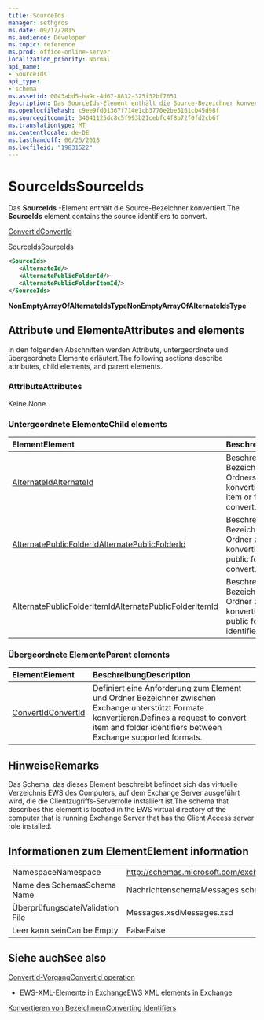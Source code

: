 ```yaml
---
title: SourceIds
manager: sethgros
ms.date: 09/17/2015
ms.audience: Developer
ms.topic: reference
ms.prod: office-online-server
localization_priority: Normal
api_name:
- SourceIds
api_type:
- schema
ms.assetid: 0043abd5-ba9c-4d67-8832-325f32bf7651
description: Das SourceIds-Element enthält die Source-Bezeichner konvertiert.
ms.openlocfilehash: c9ee9fd01367f714e1cb3770e2be5161cb45d98f
ms.sourcegitcommit: 34041125dc8c5f993b21cebfc4f8b72f0fd2cb6f
ms.translationtype: MT
ms.contentlocale: de-DE
ms.lasthandoff: 06/25/2018
ms.locfileid: "19831522"
---
```

# <a name="sourceids"></a><span data-ttu-id="4cc8d-103">SourceIds</span><span class="sxs-lookup"><span data-stu-id="4cc8d-103">SourceIds</span></span>

<span data-ttu-id="4cc8d-104">Das **SourceIds** -Element enthält die Source-Bezeichner konvertiert.</span><span class="sxs-lookup"><span data-stu-id="4cc8d-104">The **SourceIds** element contains the source identifiers to convert.</span></span> 
  
[<span data-ttu-id="4cc8d-105">ConvertId</span><span class="sxs-lookup"><span data-stu-id="4cc8d-105">ConvertId</span></span>](convertid.md)
  
[<span data-ttu-id="4cc8d-106">SourceIds</span><span class="sxs-lookup"><span data-stu-id="4cc8d-106">SourceIds</span></span>](sourceids.md)
  
```xml
<SourceIds>
   <AlternateId/>
   <AlternatePublicFolderId/>
   <AlternatePublicFolderItemId/>
</SourceIds>
```

 <span data-ttu-id="4cc8d-107">**NonEmptyArrayOfAlternateIdsType**</span><span class="sxs-lookup"><span data-stu-id="4cc8d-107">**NonEmptyArrayOfAlternateIdsType**</span></span>
## <a name="attributes-and-elements"></a><span data-ttu-id="4cc8d-108">Attribute und Elemente</span><span class="sxs-lookup"><span data-stu-id="4cc8d-108">Attributes and elements</span></span>

<span data-ttu-id="4cc8d-109">In den folgenden Abschnitten werden Attribute, untergeordnete und übergeordnete Elemente erläutert.</span><span class="sxs-lookup"><span data-stu-id="4cc8d-109">The following sections describe attributes, child elements, and parent elements.</span></span>
  
### <a name="attributes"></a><span data-ttu-id="4cc8d-110">Attribute</span><span class="sxs-lookup"><span data-stu-id="4cc8d-110">Attributes</span></span>

<span data-ttu-id="4cc8d-111">Keine.</span><span class="sxs-lookup"><span data-stu-id="4cc8d-111">None.</span></span>
  
### <a name="child-elements"></a><span data-ttu-id="4cc8d-112">Untergeordnete Elemente</span><span class="sxs-lookup"><span data-stu-id="4cc8d-112">Child elements</span></span>

|<span data-ttu-id="4cc8d-113">**Element**</span><span class="sxs-lookup"><span data-stu-id="4cc8d-113">**Element**</span></span>|<span data-ttu-id="4cc8d-114">**Beschreibung**</span><span class="sxs-lookup"><span data-stu-id="4cc8d-114">**Description**</span></span>|
|:-----|:-----|
|[<span data-ttu-id="4cc8d-115">AlternateId</span><span class="sxs-lookup"><span data-stu-id="4cc8d-115">AlternateId</span></span>](alternateid.md) <br/> |<span data-ttu-id="4cc8d-116">Beschreibt einen Bezeichner Elements oder Ordners zu konvertieren.</span><span class="sxs-lookup"><span data-stu-id="4cc8d-116">Describes an item or folder identifier to convert.</span></span>  <br/> |
|[<span data-ttu-id="4cc8d-117">AlternatePublicFolderId</span><span class="sxs-lookup"><span data-stu-id="4cc8d-117">AlternatePublicFolderId</span></span>](alternatepublicfolderid.md) <br/> |<span data-ttu-id="4cc8d-118">Beschreibt einen Bezeichner für Öffentliche Ordner zu konvertieren.</span><span class="sxs-lookup"><span data-stu-id="4cc8d-118">Describes a public folder identifier to convert.</span></span>  <br/> |
|[<span data-ttu-id="4cc8d-119">AlternatePublicFolderItemId</span><span class="sxs-lookup"><span data-stu-id="4cc8d-119">AlternatePublicFolderItemId</span></span>](alternatepublicfolderitemid.md) <br/> |<span data-ttu-id="4cc8d-120">Beschreibt einen Bezeichner für Öffentliche Ordner zu konvertieren.</span><span class="sxs-lookup"><span data-stu-id="4cc8d-120">Describes a public folder item identifier to convert.</span></span>  <br/> |
   
### <a name="parent-elements"></a><span data-ttu-id="4cc8d-121">Übergeordnete Elemente</span><span class="sxs-lookup"><span data-stu-id="4cc8d-121">Parent elements</span></span>

|<span data-ttu-id="4cc8d-122">**Element**</span><span class="sxs-lookup"><span data-stu-id="4cc8d-122">**Element**</span></span>|<span data-ttu-id="4cc8d-123">**Beschreibung**</span><span class="sxs-lookup"><span data-stu-id="4cc8d-123">**Description**</span></span>|
|:-----|:-----|
|[<span data-ttu-id="4cc8d-124">ConvertId</span><span class="sxs-lookup"><span data-stu-id="4cc8d-124">ConvertId</span></span>](convertid.md) <br/> |<span data-ttu-id="4cc8d-125">Definiert eine Anforderung zum Element und Ordner Bezeichner zwischen Exchange unterstützt Formate konvertieren.</span><span class="sxs-lookup"><span data-stu-id="4cc8d-125">Defines a request to convert item and folder identifiers between Exchange supported formats.</span></span>  <br/> |
   
## <a name="remarks"></a><span data-ttu-id="4cc8d-126">Hinweise</span><span class="sxs-lookup"><span data-stu-id="4cc8d-126">Remarks</span></span>

<span data-ttu-id="4cc8d-127">Das Schema, das dieses Element beschreibt befindet sich das virtuelle Verzeichnis EWS des Computers, auf dem Exchange Server ausgeführt wird, die die Clientzugriffs-Serverrolle installiert ist.</span><span class="sxs-lookup"><span data-stu-id="4cc8d-127">The schema that describes this element is located in the EWS virtual directory of the computer that is running Exchange Server that has the Client Access server role installed.</span></span>
  
## <a name="element-information"></a><span data-ttu-id="4cc8d-128">Informationen zum Element</span><span class="sxs-lookup"><span data-stu-id="4cc8d-128">Element information</span></span>

|||
|:-----|:-----|
|<span data-ttu-id="4cc8d-129">Namespace</span><span class="sxs-lookup"><span data-stu-id="4cc8d-129">Namespace</span></span>  <br/> |http://schemas.microsoft.com/exchange/services/2006/messages  <br/> |
|<span data-ttu-id="4cc8d-130">Name des Schemas</span><span class="sxs-lookup"><span data-stu-id="4cc8d-130">Schema Name</span></span>  <br/> |<span data-ttu-id="4cc8d-131">Nachrichtenschema</span><span class="sxs-lookup"><span data-stu-id="4cc8d-131">Messages schema</span></span>  <br/> |
|<span data-ttu-id="4cc8d-132">Überprüfungsdatei</span><span class="sxs-lookup"><span data-stu-id="4cc8d-132">Validation File</span></span>  <br/> |<span data-ttu-id="4cc8d-133">Messages.xsd</span><span class="sxs-lookup"><span data-stu-id="4cc8d-133">Messages.xsd</span></span>  <br/> |
|<span data-ttu-id="4cc8d-134">Leer kann sein</span><span class="sxs-lookup"><span data-stu-id="4cc8d-134">Can be Empty</span></span>  <br/> |<span data-ttu-id="4cc8d-135">False</span><span class="sxs-lookup"><span data-stu-id="4cc8d-135">False</span></span>  <br/> |
   
## <a name="see-also"></a><span data-ttu-id="4cc8d-136">Siehe auch</span><span class="sxs-lookup"><span data-stu-id="4cc8d-136">See also</span></span>



[<span data-ttu-id="4cc8d-137">ConvertId-Vorgang</span><span class="sxs-lookup"><span data-stu-id="4cc8d-137">ConvertId operation</span></span>](convertid-operation.md)


- [<span data-ttu-id="4cc8d-138">EWS-XML-Elemente in Exchange</span><span class="sxs-lookup"><span data-stu-id="4cc8d-138">EWS XML elements in Exchange</span></span>](ews-xml-elements-in-exchange.md)


[<span data-ttu-id="4cc8d-139">Konvertieren von Bezeichnern</span><span class="sxs-lookup"><span data-stu-id="4cc8d-139">Converting Identifiers</span></span>](http://msdn.microsoft.com/library/a5391746-b6ef-4f48-8fc8-8255258651aa%28Office.15%29.aspx)

